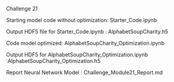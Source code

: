 Challenge 21 

Starting model code without optimization:  Starter_Code.ipynb

Output HDF5 file for Starter_Code.ipynb : AlphabetSoupCharity.h5

Code model optimized: AlphabetSoupCharity_Optimization.ipynb

Output HDF5 for AlphabetSoupCharity_Optimization.ipynb :AlphabetSoupCharity_Optimization.h5

Report Neural Network Model : Challenge_Module21_Report.md



